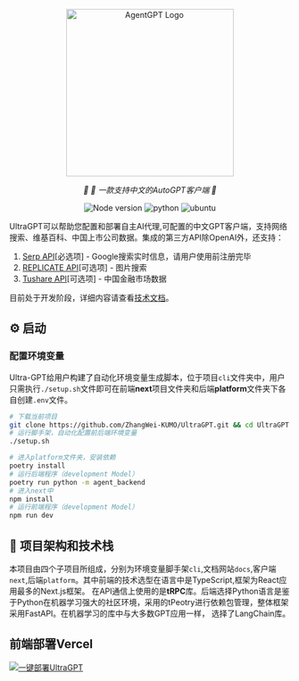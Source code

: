 <p align="center">
  <img src="https://github.com/ZhangWei-KUMO/UltraGPT/blob/main/logo_ultra.png?raw=true" height="300" alt="AgentGPT Logo"/>
</p>
<p align="center">
  <em>🤖 🤖 一款支持中文的AutoGPT客户端  🤖 </em>
</p>
<p align="center">
      <img alt="Node version" src="https://img.shields.io/static/v1?label=node&message=%20%3E=18&logo=node.js&color=2334D058" />
      <img src="https://img.shields.io/badge/python-%3E%3D3.11-blue" alt="python">
      <img src="https://img.shields.io/badge/ubuntu-22.04-orange" alt="ubuntu">
</p>

UltraGPT可以帮助您配置和部署自主AI代理,可配置的中文GPT客户端，支持网络搜索、维基百科、中国上市公司数据。集成的第三方API除OpenAI外，还支持：

1. [Serp API](https://serpapi.com/)[必选项] - Google搜索实时信息，请用户使用前注册完毕
2. [REPLICATE API](https://https://replicate.com)[可选项] - 图片搜索
3. [Tushare API](https://serpapi.com/)[可选项] - 中国金融市场数据

目前处于开发阶段，详细内容请查看[技术文档](https://zhangwei-kumo.github.io/UltraGPT)。

## ⚙ 启动

### 配置环境变量
Ultra-GPT给用户构建了自动化环境变量生成脚本，位于项目`cli`文件夹中，用户只需执行`./setup.sh`文件即可在前端**next**项目文件夹和后端**platform**文件夹下各自创建`.env`文件。

```bash
# 下载当前项目
git clone https://github.com/ZhangWei-KUMO/UltraGPT.git && cd UltraGPT
# 运行脚手架，自动化配置前后端环境变量
./setup.sh
```

```bash
# 进入platform文件夹，安装依赖
poetry install
# 运行后端程序（development Model）
poetry run python -m agent_backend
# 进入next中
npm install
# 运行前端程序（development Model）
npm run dev
```

## 🚧 项目架构和技术栈

本项目由四个子项目所组成，分别为环境变量脚手架`cli`,文档网站`docs`,客户端`next`,后端`platform`。其中前端的技术选型在语言中是TypeScript,框架为React应用最多的Next.js框架。
在API通信上使用的是**tRPC**库。后端选择Python语言是鉴于Python在机器学习强大的社区环境，采用的tPeotry进行依赖包管理，整体框架采用FastAPI。在机器学习的库中与大多数GPT应用一样，
选择了LangChain库。


## 前端部署Vercel

[![一键部署UltraGPT](https://vercel.com/button)](https://vercel.com/new/clone?repository-url=https%3A%2F%2Fgithub.com%2Fvercel%2Fnext.js%2Ftree%2Fcanary%2Fexamples%2Fhello-world)
